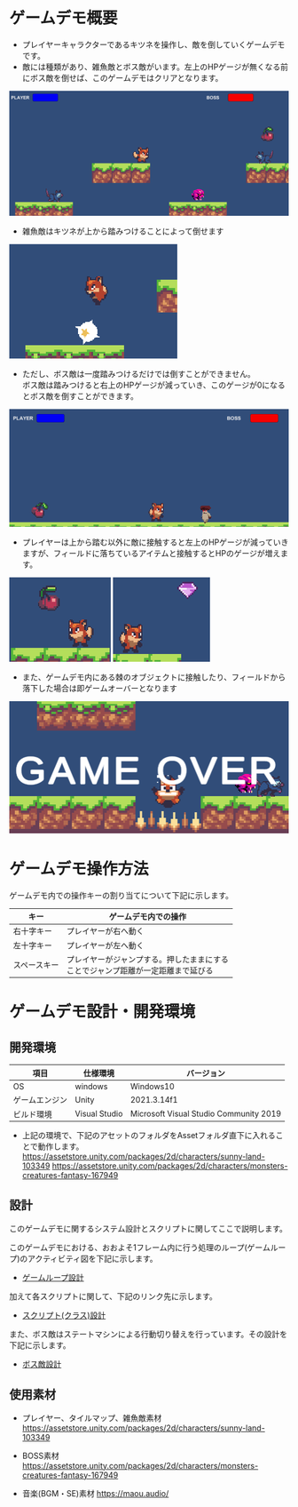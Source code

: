 # ゲームデモ概要

- プレイヤーキャラクターであるキツネを操作し、敵を倒していくゲームデモです。
- 敵には種類があり、雑魚敵とボス敵がいます。左上のHPゲージが無くなる前にボス敵を倒せば、このゲームデモはクリアとなります。

![プレイ画面サンプル](/doc/img/playSampleforDescription.png)

- 雑魚敵はキツネが上から踏みつけることによって倒せます

![敵撃破サンプル](/doc/img/playSampleforEnemyDestroy.png)


- ただし、ボス敵は一度踏みつけるだけでは倒すことができません。<br>ボス敵は踏みつけると右上のHPゲージが減っていき、このゲージが0になるとボス敵を倒すことができます。

![ボスサンプル](/doc/img/playSampleforBOSS.png)

- プレイヤーは上から踏む以外に敵に接触すると左上のHPゲージが減っていきますが、フィールドに落ちているアイテムと接触するとHPのゲージが増えます。

![アイテムサンプル1](/doc/img/playSampleforItem.png) ![アイテムサンプル2](/doc/img/playSampleforItem2.png)

- また、ゲームデモ内にある棘のオブジェクトに接触したり、フィールドから落下した場合は即ゲームオーバーとなります

![ゲームオーバーサンプル](/doc/img/playSampleforGameOver.png)

# ゲームデモ操作方法

ゲームデモ内での操作キーの割り当てについて下記に示します。

| キー | ゲームデモ内での操作 |
| --- | --- |
| 右十字キー | プレイヤーが右へ動く |
| 左十字キー | プレイヤーが左へ動く |
| スペースキー | プレイヤーがジャンプする。押したままにする<br>ことでジャンプ距離が一定距離まで延びる |

# ゲームデモ設計・開発環境

## 開発環境

| 項目 | 仕様環境 | バージョン |
| --- | --- | --- |
| OS | windows | Windows10 | 
| ゲームエンジン | Unity | 2021.3.14f1 |
| ビルド環境 | Visual Studio | Microsoft Visual Studio Community 2019 |  

- 上記の環境で、下記のアセットのフォルダをAssetフォルダ直下に入れることで動作します。
https://assetstore.unity.com/packages/2d/characters/sunny-land-103349
https://assetstore.unity.com/packages/2d/characters/monsters-creatures-fantasy-167949

## 設計

このゲームデモに関するシステム設計とスクリプトに関してここで説明します。

このゲームデモにおける、おおよそ1フレーム内に行う処理のループ(ゲームループ)のアクティビティ図を下記に示します。

- [ゲームループ設計](/doc/gameLoopActivity.md)

加えて各スクリプトに関して、下記のリンク先に示します。

- [スクリプト(クラス)設計](/doc/class.md)

また、ボス敵はステートマシンによる行動切り替えを行っています。その設計を下記に示します。

- [ボス敵設計](/doc/bossAI.md)


## 使用素材

- プレイヤー、タイルマップ、雑魚敵素材
https://assetstore.unity.com/packages/2d/characters/sunny-land-103349

- BOSS素材
https://assetstore.unity.com/packages/2d/characters/monsters-creatures-fantasy-167949

- 音楽(BGM・SE)素材
https://maou.audio/